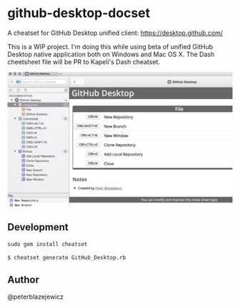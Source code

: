 # github-desktop-docset

A cheatset for GitHub Desktop unified client: https://desktop.github.com/

This is a WIP project. I'm doing this while using beta of unified GitHub Desktop native application both on Windows and Mac OS X. The Dash cheetsheet file will be PR to Kapeli's Dash cheatset.

![GitHub Desktop Cheatset](assets/20150724224823.jpg)
## Development

```
sudo gem install cheatset
```

```
$ cheatset generate GitHub_Desktop.rb
```

## Author
@peterblazejewicz
